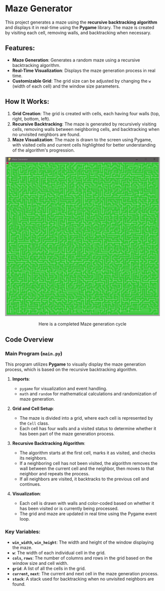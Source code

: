 # Maze Generator

This project generates a maze using the **recursive backtracking algorithm** and displays it in real-time using the **Pygame** library. The maze is created by visiting each cell, removing walls, and backtracking when necessary.

## Features:
- **Maze Generation**: Generates a random maze using a recursive backtracking algorithm.
- **Real-Time Visualization**: Displays the maze generation process in real time.
- **Customizable Grid**: The grid size can be adjusted by changing the `w` (width of each cell) and the window size parameters.

## How It Works:
1. **Grid Creation**: The grid is created with cells, each having four walls (top, right, bottom, left).
2. **Recursive Backtracking**: The maze is generated by recursively visiting cells, removing walls between neighboring cells, and backtracking when no unvisited neighbors are found.
3. **Maze Visualization**: The maze is drawn to the screen using Pygame, with visited cells and current cells highlighted for better understanding of the algorithm's progression.

<div align="center">
    <img src="./completed.JPG" alt="Completed Maze" />
    <p>Here is a completed Maze generation cycle</p>
</div>


## Code Overview

### Main Program (`main.py`)
This program utilizes **Pygame** to visually display the maze generation process, which is based on the recursive backtracking algorithm.

1. **Imports**:  
   - `pygame` for visualization and event handling.
   - `math` and `random` for mathematical calculations and randomization of maze generation.

2. **Grid and Cell Setup**:  
   - The maze is divided into a grid, where each cell is represented by the `Cell` class. 
   - Each cell has four walls and a visited status to determine whether it has been part of the maze generation process.

3. **Recursive Backtracking Algorithm**:  
   - The algorithm starts at the first cell, marks it as visited, and checks its neighbors.
   - If a neighboring cell has not been visited, the algorithm removes the wall between the current cell and the neighbor, then moves to that neighbor and repeats the process.
   - If all neighbors are visited, it backtracks to the previous cell and continues.

4. **Visualization**:  
   - Each cell is drawn with walls and color-coded based on whether it has been visited or is currently being processed.
   - The grid and maze are updated in real time using the Pygame event loop.

### Key Variables:
- **`win_width`, `win_height`**: The width and height of the window displaying the maze.
- **`w`**: The width of each individual cell in the grid.
- **`cols`, `rows`**: The number of columns and rows in the grid based on the window size and cell width.
- **`grid`**: A list of all the cells in the grid.
- **`current`, `next`**: The current and next cell in the maze generation process.
- **`stack`**: A stack used for backtracking when no unvisited neighbors are found.
